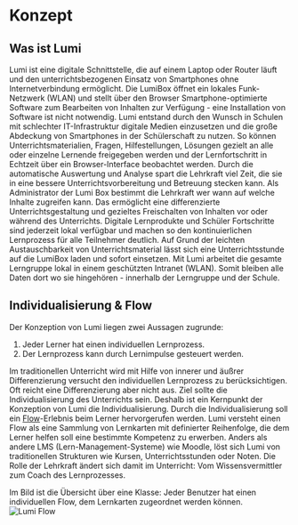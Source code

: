 # Konzept

## Was ist Lumi

Lumi ist eine digitale Schnittstelle, die auf einem Laptop oder Router läuft und den unterrichtsbezogenen Einsatz von Smartphones ohne Internetverbindung ermöglicht. Die LumiBox öffnet ein lokales Funk-Netzwerk (WLAN) und stellt über den Browser Smartphone-optimierte Software zum Bearbeiten von Inhalten zur Verfügung - eine Installation von Software ist nicht notwendig. Lumi entstand durch den Wunsch in Schulen mit schlechter IT-Infrastruktur digitale Medien einzusetzen und die große Abdeckung von Smartphones in der Schülerschaft zu nutzen. So können Unterrichtsmaterialien, Fragen, Hilfestellungen, Lösungen gezielt an alle oder einzelne Lernende freigegeben werden und der Lernfortschritt in Echtzeit über ein Browser-Interface beobachtet werden. Durch die automatische Auswertung und Analyse spart die Lehrkraft viel Zeit, die sie in eine bessere Unterrichtsvorbereitung und Betreuung stecken kann. Als Administrator der Lumi Box bestimmt die Lehrkraft wer wann auf welche Inhalte zugreifen kann. Das ermöglicht eine differenzierte Unterrichtsgestaltung und gezieltes Freischalten von Inhalten vor oder während des Unterrichts. Digitale Lernprodukte und Schüler Fortschritte sind jederzeit lokal verfügbar und machen so den kontinuierlichen Lernprozess für alle Teilnehmer deutlich. Auf Grund der leichten Austauschbarkeit von Unterrichtsmaterial lässt sich eine Unterrichtsstunde auf die LumiBox laden und sofort einsetzen. Mit Lumi arbeitet die gesamte Lerngruppe lokal in einem geschützten Intranet (WLAN). Somit bleiben alle Daten dort wo sie hingehören - innerhalb der Lerngruppe und der Schule.

## Individualisierung & Flow

Der Konzeption von Lumi liegen zwei Aussagen zugrunde:

1. Jeder Lerner hat einen individuellen Lernprozess.
2. Der Lernprozess kann durch Lernimpulse gesteuert werden.

Im traditionellen Unterricht wird mit Hilfe von innerer und äußrer Differenzierung versucht den individuellen Lernprozess zu berücksichtigen. Oft reicht eine Differenzierung aber nicht aus. Ziel sollte die Individualisierung des Unterrichts sein. Deshalb ist ein Kernpunkt der Konzeption von Lumi die Individualisierung. Durch die Individualisierung soll ein [Flow](/lumi/TERMINOLOGY.md)-Erlebnis beim Lerner hervorgerufen werden. Lumi versteht einen Flow als eine Sammlung von Lernkarten mit definierter Reihenfolge, die dem Lerner helfen soll eine bestimmte Kompetenz zu erwerben. Anders als andere LMS (Lern-Management-Systeme) wie Moodle, löst sich Lumi von traditionellen Strukturen wie Kursen, Unterrichtsstunden oder Noten. Die Rolle der Lehrkraft ändert sich damit im Unterricht: Vom Wissensvermittler zum Coach des Lernprozesses.

Im Bild ist die Übersicht über eine Klasse: Jeder Benutzer hat einen individuellen Flow, dem Lernkarten zugeordnet werden können.
![Lumi Flow](img/lumi_flow.png)

<!-- ### Einbindung in die Schulorganisation
Lumi ist so konzipiert, dass der Einsatz nur von einer Person entschieden werden muss: der individuellen Lehrkraft. Um aufwendige Integrationsprozesse in das Bildungs- und Schulsystem zu verhindern läuft Lumi auf einem autarken, lokalen Router, der lediglich an den Strom angeschlossen werden muss. Eine Integration in ein bestehendes Schulnetzwerk ist möglich aber nicht notwendig.
 Eine Lehrkraft muss sich bei einem gewünschten Einsatz also nicht an den IT-Beauftragten der Schule oder die Schulleitung wenden und ist nicht auf bestehende Ressourcen angewiesen. Eine Absprache mit der Schulleitung ist gewünscht, aber nicht zwingend notwendig. Sollte sich eine gesamte Schule für den Einsatz von Lumi entscheiden ist eine Skalierung problemlos umsetzbar -->

<!--
### Mediendidaktische Aspekte

Lumi bietet durch die partielle Abbildung des Internets die verfügbaren Werkzeuge, leichte Integration in bestehende Lernstrukturen und die Möglichkeit des überfachlichem Kompetenzerwerbs in Bezug auf Medienbildung, aber auch den gezielten Einsatz zur Förderung von fachlichem Lernen. Im Physikunterricht können virtuelle Experimente auf die Smartphones der Lernenden geladen werden. Führen die Schüler dieses Experiment durch, so können Messwerte beispielsweise in Form eines gemeinsamen Spreadsheets festgehalten werden. Dies fördert einerseits ein fachliches Lernen in Form der Durchführung eines Experiments, andererseits die kollaborative Arbeit an Datensätzen.

Lernende können aber auch mit Hilfe des Smartphones aktiv und selbstbestimmt Inhalte und Aufgaben auswählen. Kollaborative Lernformen werden durch Werkzeuge für Gruppenbildung, Aufgaben-, Termin- und Materialmanagement sowie Schreibwerkzeuge ermöglicht. So können sich Lernende über Lumi zu einer Themen- oder Kompetenzbezogenen Lerngruppe zusammenfinden, ihre Arbeit gemeinsam planen und anschließend gemeinsam durchführen. Die Lehrkraft erhält über Lumi eine Echtzeit-Rückmeldung über den Fortschritt der Lerngruppe und kann gegebenenfalls unterstützen. Dadurch wird ein individualisiertes Lernen möglich, bei dem rein theoretisch jeder Schüler einer Klasse an einem anderen Thema oder Schwerpunkt arbeiten kann.

Mit Lumi können problemlos digitale Inhalte und Lernprodukte mit Smartphone oder Laptop erstellt werden. Über eine Publikations-Funtion können diese Inhalte der ganzen Lerngruppe, der ganzen Schule oder auch dem gesamten Internet zur Verfügung gestellt werden. (Als Open Educational Resources) Hierbei steht zum einen die Auseinandersetzung mit dem Urheberrecht im Vordergrund, andererseits wird die Veröffentlichung von eignen Medienprodukten thematisiert. Durch eine Feedback Funktion und der Möglichkeit der Mitarbeit können andere Schüler bereits erstellte Medienprodukte kontinuierlich weiterentwickeln. Des Weiteren wird der Umgang mit Kritik und Rückmeldungen geübt. Durch die Publikations-Funktion werden Schüler und Lehrkräfte zu Schöpfern von Inhalten, die von jedem Lumi-Nutzer genutzt und weiterentwickelt werden können. Lumi ist von Grund auf für die kollaborative Weiterentwicklung konzipiert. So ist das Lumi-Projekt selbst ein Open-Source-Projekt, an dem Schulklassen aktiv arbeiten können, um Lumi weiter zu entwickeln. -->

<!-- ### Handhabung

Lumi ist nutzerorientiert und mit einem intuitiv bedienbaren Interface entwickelt worden:

Lehrkraft:
Durch den geringen Aufwand und die dezentrale Konzeption kann sich eine Lehrkraft für den Einsatz von Lumi entscheiden, ohne auf die IT-Infrastruktur der Schule oder andere externe Faktoren angewiesen zu sein. Die LumiBox muss lediglich an den Strom angeschlossen werden und stellt alle erforderlichen Komponenten zur Verfügung: WLAN und Software. Durch ein benutzerfreundliches Interface sind alle Daten zum Fortschritt der Lerngruppe und Materialien leicht verfügbar.
Lumi läuft auf Smartphone, Tablet und Laptop. Durch die Optimierung für Smartphones lässt sich Lumi jedoch in allen Klassen benutzen - Computer sind nicht notwendig. Dadurch, dass die Lernenden ihre eigenen Smartphones benutzen fällt auch eine aufwendige Wartung der Geräte seitens der Lehrkraft weg. -->

<!-- Lernende:
Lumi ist webbasiert, was bedeutet, dass alle Werkzeuge und Materialien ohne Installation über einen Browser abgerufen werden können - unabhängig vom Betriebssystem. Dadurch läuft Lumi auf jedem Smartphone, Tablet oder Laptop/Computer und aufwendige Installations oder Update-Prozesse sind nicht erforderlich. Lernende haben Zugriff auf ihre eigene Lernfortschritts-Analyse wodurch Notengebung und Fortschritt transparent werden. Durch die hohe Differenzierungsmöglichkeit kann jedem Lernenden das Material freigeschaltet werden, welches am besten geeignet ist. Für die Lernenden wird dadurch der Unterricht transparenter und individueller und steigert so die Lernmotivation. -->
<!--
### Datenschutz

Mit Lumi arbeitet die gesamte Lerngruppe lokal in einem geschützten Intranet (WLAN). Somit bleiben alle Daten dort wo sie hingehören - auf der LumiBox - innerhalb der Lerngruppe und der Schule. Durch modernste Verschlüsselung der Daten und Zugangskontrolle haben auch nur die Personen Zugriff, die Zugriff haben sollen. -->
